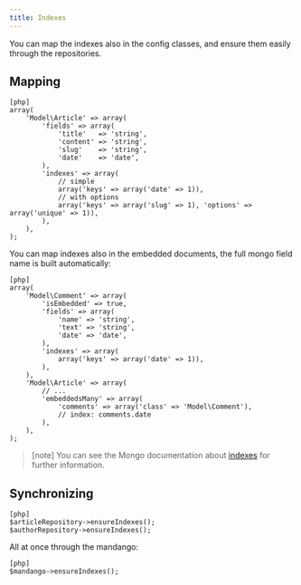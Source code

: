```yaml
---
title: Indexes
---
```


You can map the indexes also in the config classes, and ensure them
easily through the repositories.

Mapping
-------

    [php]
    array(
        'Model\Article' => array(
            'fields' => array(
                'title'   => 'string',
                'content' => 'string',
                'slug'    => 'string',
                'date'    => 'date',
            ),
            'indexes' => array(
                // simple
                array('keys' => array('date' => 1)),
                // with options
                array('keys' => array('slug' => 1), 'options' => array('unique' => 1)),
            ),
        ),
    );

You can map indexes also in the embedded documents, the full mongo field name
is built automatically:

    [php]
    array(
        'Model\Comment' => array(
            'isEmbedded' => true,
            'fields' => array(
                'name' => 'string',
                'text' => 'string',
                'date' => 'date',
            ),
            'indexes' => array(
                array('keys' => array('date' => 1)),
            ),
        ),
        'Model\Article' => array(
            // ...
            'embeddedsMany' => array(
                'comments' => array('class' => 'Model\Comment'),
                // index: comments.date
            ),
        ),
    );

> [note]
> You can see the Mongo documentation about [indexes](http://www.mongodb.org/display/DOCS/Indexes)
> for further information.

Synchronizing
-------------

    [php]
    $articleRepository->ensureIndexes();
    $authorRepository->ensureIndexes();

All at once through the mandango:

    [php]
    $mandango->ensureIndexes();